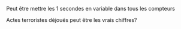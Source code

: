 Peut être mettre les 1 secondes en variable dans tous les compteurs

Actes terroristes déjoués peut être les vrais chiffres?
